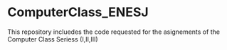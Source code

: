 # ComputerClass_ENESJ
This repository incluedes the code requested for the asignements of the Computer Class Seriess (I,II,III)
